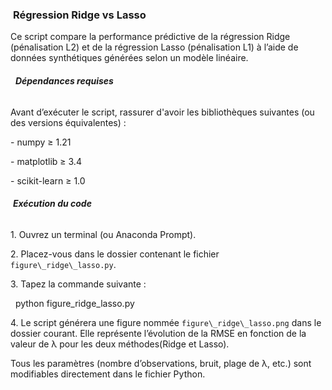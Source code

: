 ###  **Régression Ridge vs Lasso**



Ce script compare la performance prédictive de la régression Ridge (pénalisation L2) et de la régression Lasso (pénalisation L1) à l’aide de données synthétiques générées selon un modèle linéaire.



###### &nbsp; **Dépendances requises**



Avant d’exécuter le script, rassurer d'avoir les bibliothèques suivantes (ou des versions équivalentes) :



\- numpy ≥ 1.21  

\- matplotlib ≥ 3.4  

\- scikit-learn ≥ 1.0



###### &nbsp;**Exécution du code**





1\. Ouvrez un terminal (ou Anaconda Prompt).

2\. Placez-vous dans le dossier contenant le fichier `figure\_ridge\_lasso.py`.

3\. Tapez la commande suivante : 



&nbsp;  python figure\_ridge\_lasso.py



4\. Le script générera une figure nommée `figure\_ridge\_lasso.png` dans le dossier courant. Elle représente l’évolution de la RMSE en fonction de la valeur de λ pour les deux méthodes(Ridge et Lasso).



Tous les paramètres (nombre d’observations, bruit, plage de λ, etc.) sont modifiables directement dans le fichier Python.





